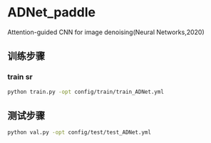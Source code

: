 # ADNet_paddle

Attention-guided CNN for image denoising(Neural Networks,2020)

## 训练步骤
### train sr
```bash
python train.py -opt config/train/train_ADNet.yml
```
## 测试步骤
```bash
python val.py -opt config/test/test_ADNet.yml
```
